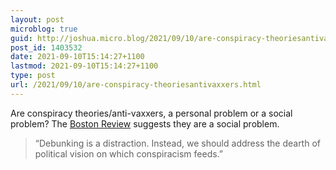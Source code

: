 ```yaml
---
layout: post
microblog: true
guid: http://joshua.micro.blog/2021/09/10/are-conspiracy-theoriesantivaxxers.html
post_id: 1403532
date: 2021-09-10T15:14:27+1100
lastmod: 2021-09-10T15:14:27+1100
type: post
url: /2021/09/10/are-conspiracy-theoriesantivaxxers.html
---
```

Are conspiracy theories/anti-vaxxers, a personal problem or a social problem? The [Boston Review](https://bostonreview.net/politics/nicolas-guilhot-bad-information) suggests they are a social problem.

> “Debunking is a distraction. Instead, we should address the dearth of political vision on which conspiracism feeds.”
